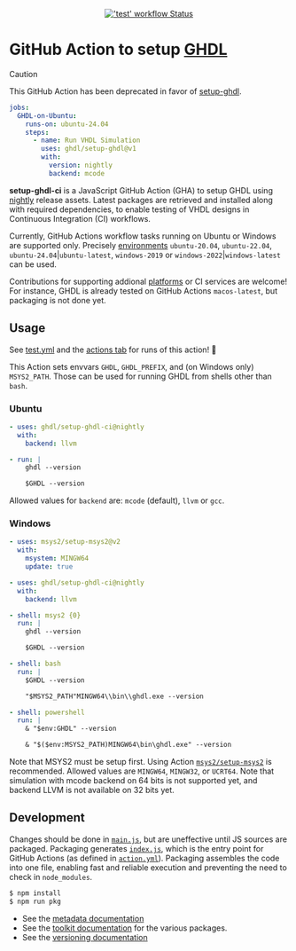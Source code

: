 <p align="center">
  <a title="'Test' workflow Status" href="https://github.com/ghdl/setup-ghdl-ci/actions/workflows/test.yml"><img alt="'test' workflow Status" src="https://img.shields.io/github/actions/workflow/status/ghdl/setup-ghdl-ci/test.yml?branch=master&longCache=true&style=flat-square&label=Test&logo=GitHubActions&logoColor=fff"></a><!--
  -->
</p>

# GitHub Action to setup [GHDL](https://github.com/ghdl/ghdl)

> [!CAUTION]
> This GitHub Action has been deprecated in favor of [setup-ghdl](https://github.com/ghdl/setup-ghdl).
> ```yml
> jobs:
>   GHDL-on-Ubuntu:
>     runs-on: ubuntu-24.04
>     steps:
>       - name: Run VHDL Simulation
>         uses: ghdl/setup-ghdl@v1
>         with:
>           version: nightly
>           backend: mcode
> ```

**setup-ghdl-ci** is a JavaScript GitHub Action (GHA) to setup GHDL using [nightly](https://github.com/ghdl/ghdl/releases/tag/nightly) release assets. Latest packages are retrieved and installed along with required dependencies, to enable testing of VHDL designs in Continuous Integration (CI) workflows.

Currently, GitHub Actions workflow tasks running on Ubuntu or Windows are supported only. Precisely [environments](https://github.com/actions/virtual-environments#available-environments) `ubuntu-20.04`, `ubuntu-22.04`, `ubuntu-24.04`|`ubuntu-latest`, `windows-2019` or `windows-2022`|`windows-latest` can be used.

Contributions for supporting addional [platforms](https://help.github.com/en/actions/reference/virtual-environments-for-github-hosted-runners#supported-runners-and-hardware-resources) or CI services are welcome! For instance, GHDL is already tested on GitHub Actions `macos-latest`, but packaging is not done yet.

## Usage

See [test.yml](.github/workflows/test.yml) and the [actions tab](https://github.com/ghdl/setup-ghdl-ci/actions) for runs of this action! :rocket:

This Action sets envvars `GHDL`, `GHDL_PREFIX`, and (on Windows only) `MSYS2_PATH`. Those can be used for running GHDL from shells other than `bash`.

### Ubuntu

```yaml
- uses: ghdl/setup-ghdl-ci@nightly
  with:
    backend: llvm

- run: |
    ghdl --version

    $GHDL --version
```

Allowed values for `backend` are: `mcode` (default), `llvm` or `gcc`.

### Windows

```yml
- uses: msys2/setup-msys2@v2
  with:
    msystem: MINGW64
    update: true

- uses: ghdl/setup-ghdl-ci@nightly
  with:
    backend: llvm

- shell: msys2 {0}
  run: |
    ghdl --version

    $GHDL --version

- shell: bash
  run: |
    $GHDL --version

    "$MSYS2_PATH"MINGW64\\bin\\ghdl.exe --version

- shell: powershell
  run: |
    & "$env:GHDL" --version

    & "$($env:MSYS2_PATH)MINGW64\bin\ghdl.exe" --version
```

Note that MSYS2 must be setup first. Using Action [`msys2/setup-msys2`](https://github.com/msys2/setup-msys2) is recommended.
Allowed values are `MINGW64`, `MINGW32`, or `UCRT64`.
Note that simulation with mcode backend on 64 bits is not supported yet, and backend LLVM is not available on 32 bits yet.

## Development

Changes should be done in [`main.js`](./main.js), but are uneffective until JS sources are packaged. Packaging generates [`index.js`](./index.js), which is the entry point for GitHub Actions (as defined in [`action.yml`](./action.yml)). Packaging assembles the code into one file, enabling fast and reliable execution and preventing the need to check in `node_modules`.

```sh
$ npm install
$ npm run pkg
```

- See the [metadata documentation](https://help.github.com/en/articles/metadata-syntax-for-github-actions)
- See the [toolkit documentation](https://github.com/actions/toolkit/blob/master/README.md#packages) for the various packages.
- See the [versioning documentation](https://github.com/actions/toolkit/blob/master/docs/action-versioning.md)
